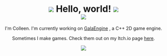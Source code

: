 <div align="center">
 	<h1>
		<img src="https://web.archive.org/web/20090820041811/http://www.geocities.com/mycatmaomao/x-hikashi14.gif">
			Hello, world!
		<img src="https://web.archive.org/web/20090820041811/http://www.geocities.com/mycatmaomao/x-hikashi14.gif">
		<br>
		<img src="https://i.imgur.com/79j21WY.png">
	</h1>
	<p>
		I'm Colleen. I'm currently working on <a href="https://github.com/colleen05/GalaEngine" target="_blank">GalaEngine</a> , a C++ 2D game engine.
	</p>
	<p>
		Sometimes I make games. Check them out on my Itch.io page <a href="https://collydev.itch.io/" target="_blank">here</a>.
	</p>
	<img src="https://web.archive.org/web/20091019140401if_/http://www.geocities.com/mycatmaomao/xmao-3.gif">
</div>
